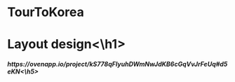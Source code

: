 # TourToKorea
<h1>Layout design<\h1>
  <h5>https://ovenapp.io/project/kS778qFIyuhDWmNwJdKB6cGqVvJrFeUq#d5eKN<\h5>
